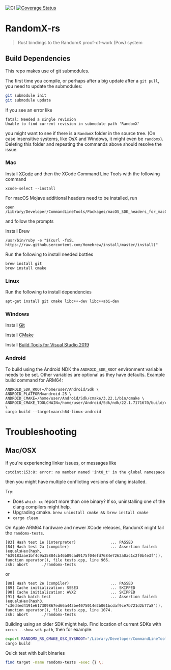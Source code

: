 ![CI](https://github.com/tari-project/randomx-rs/actions/workflows/ci.yml/badge.svg)
[![Coverage Status](https://coveralls.io/repos/github/delta1/randomx-rs/badge.svg?branch=cov-temp)](https://coveralls.io/github/delta1/randomx-rs?branch=cov-temp)

# RandomX-rs

> Rust bindings to the RandomX proof-of-work (Pow) system

## Build Dependencies

This repo makes use of git submodules.

The first time you compile, or perhaps after a big update after a `git pull`, you need to update the submodules:

```bash
git submodule init
git submodule update
```

If you see an error like

```
fatal: Needed a single revision
Unable to find current revision in submodule path 'RandomX'
```

you might want to see if there is a `RandomX` folder in the source tree. (On case insensitive systems, like OsX and Windows, it might
even be `randomx`). Deleting this folder and repeating the commands above should resolve the issue.

### Mac

Install [XCode](https://apps.apple.com/za/app/xcode/id497799835?mt=12) and then the XCode Command Line Tools with the following command

```
xcode-select --install
```

For macOS Mojave additional headers need to be installed, run

```
open /Library/Developer/CommandLineTools/Packages/macOS_SDK_headers_for_macOS_10.14.pkg
```

and follow the prompts

Install Brew

```
/usr/bin/ruby -e "$(curl -fsSL https://raw.githubusercontent.com/Homebrew/install/master/install)"
```

Run the following to install needed bottles

```
brew install git
brew install cmake
```

### Linux

Run the following to install dependencies

```
apt-get install git cmake libc++-dev libc++abi-dev
```

### Windows

Install [Git](https://git-scm.com/download/win)

Install [CMake](https://cmake.org/download/)

Install [Build Tools for Visual Studio 2019](https://visualstudio.microsoft.com/thank-you-downloading-visual-studio/?sku=BuildTools&rel=16)

### Android

To build using the Android NDK the `ANDROID_SDK_ROOT` environment variable needs to be set. Other variables are optional as they have defaults. Example build command for ARM64:
```
ANDROID_SDK_ROOT=/home/user/Android/Sdk \
ANDROID_PLATFORM=android-25 \
ANDROID_CMAKE=/home/user/Android/Sdk/cmake/3.22.1/bin/cmake \
ANDROID_CMAKE_TOOLCHAIN=/home/user/Android/Sdk/ndk/22.1.7171670/build/cmake/android.toolchain.cmake \
cargo build --target=aarch64-linux-android
```

# Troubleshooting

## Mac/OSX

If you're experiencing linker issues, or messages like

`cstdint:153:8: error: no member named 'int8_t' in the global namespace`

then you might have multiple conflicting versions of clang installed.

Try:

- Does `which cc` report more than one binary? If so, uninstalling one of the clang compilers might help.
- Upgrading cmake. `brew uninstall cmake && brew install cmake`
- `cargo clean`

On Apple ARM64 hardware and newer XCode releases, RandomX might fail the `randomx-tests`.
```
[83] Hash test 1e (interpreter)               ... PASSED
[84] Hash test 2a (compiler)                  ... Assertion failed: (equalsHex(hash, "639183aae1bf4c9a35884cb46b09cad9175f04efd7684e7262a0ac1c2f0b4e3f")), function operator(), file tests.cpp, line 966.
zsh: abort      ./randomx-tests
```
or
```
[88] Hash test 2e (compiler)                  ... PASSED
[89] Cache initialization: SSSE3              ... SKIPPED
[90] Cache initialization: AVX2               ... SKIPPED
[91] Hash batch test                          ... Assertion failed: (equalsHex(hash3, "c36d4ed4191e617309867ed66a443be4075014e2b061bcdaf9ce7b721d2b77a8")), function operator(), file tests.cpp, line 1074.
zsh: abort      ./randomx-tests
```
 Building using an older SDK might help. Find location of current SDKs with `xcrun --show-sdk-path`, then for example:
```bash
export RANDOMX_RS_CMAKE_OSX_SYSROOT="/Library/Developer/CommandLineTools/SDKs/MacOSX12.3.sdk"
cargo build
```
Quick test with built binaries
```bash
find target -name randomx-tests -exec {} \;
```
